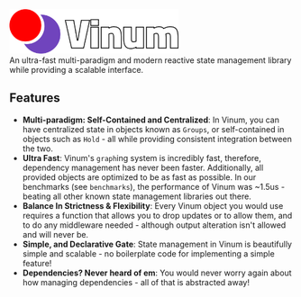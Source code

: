 <img align = "left" width = 300 src="gh-assets/Banner@svg.svg">

<br><br><br><br>
An ultra-fast multi-paradigm and modern reactive state management library while providing a scalable interface.  

## Features
* **Multi-paradigm: Self-Contained and Centralized**: In Vinum, you can have centralized state in objects known as `Groups`, or self-contained in objects such as `Hold` - all while providing consistent integration between the two.
* **Ultra Fast**: Vinum's `graph`ing system is incredibly fast, therefore, dependency management has never been faster. Additionally, all provided objects are optimized to be as fast as possible. In our benchmarks (see `benchmarks`), the performance of Vinum was ~1.5us - beating all other known state management libraries out there.
* **Balance In Strictness & Flexibility**: Every Vinum object you would use requires a function that allows you to drop updates or to allow them, and to do any middleware needed - although output alteration isn't allowed and will never be.
* **Simple, and Declarative Gate**: State management in Vinum is beautifully simple and scalable - no boilerplate code for implementing a simple feature!
* **Dependencies? Never heard of em**: You would never worry again about how managing dependencies - all of that is abstracted away!